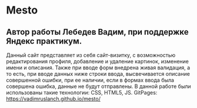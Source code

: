 # Mesto
## Автор работы Лебедев Вадим, при поддержке Яндекс практикум.
Данный сайт представляет из себя сайт-визитку, с возможностью редактирования профиля, добавление и удаление картинок, изменение имени и описания. Также при вводе форм внедрена живая валидация, а то есть, при вводе данных ниже строки ввода, высвечивается описание совершенной ошибки, при ее наличии, если в формах ввода была совершена ошибка, данные не будут отправлены.
В данной работе были использованы такие технологии: CSS, HTML5, JS.
GitPages: https://vadimruslanch.github.io/mesto/
